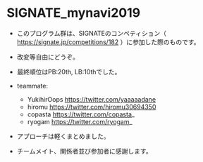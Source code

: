 # SIGNATE_mynavi2019

- このプログラム群は、SIGNATEのコンペティション（ https://signate.jp/competitions/182 ）に参加した際のものです。
- 改変等自由にどうぞ。

- 最終順位はPB:20th, LB:10thでした。
- teammate:
  - YukihirOops https://twitter.com/yaaaaadane
  - hiromu https://twitter.com/hiromu30694350
  - copasta https://twitter.com/copasta_
  - ryogam https://twitter.com/ryogam_

- アプローチは軽くまとめました。

- チームメイト、関係者並び参加者に感謝します。

